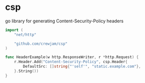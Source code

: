 # csp

go library for generating Content-Security-Policy headers

```go
import (
	"net/http"

	"github.com/crewjam/csp"
)

func HeaderExample(w http.ResponseWriter, r *http.Request) {
	r.Header.Add("Content-Security-Policy", csp.Header{
		DefaultSrc: []string{"'self'", "static.example.com"},
	}.String())
}
```
